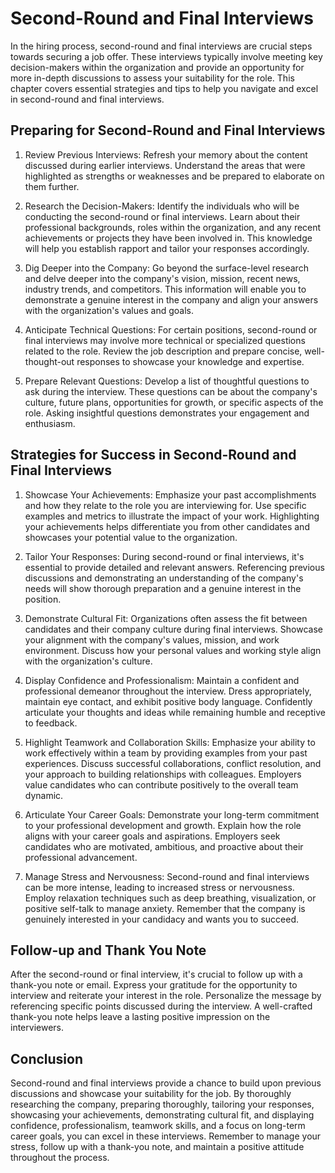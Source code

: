 Second-Round and Final Interviews
============================================

In the hiring process, second-round and final interviews are crucial steps towards securing a job offer. These interviews typically involve meeting key decision-makers within the organization and provide an opportunity for more in-depth discussions to assess your suitability for the role. This chapter covers essential strategies and tips to help you navigate and excel in second-round and final interviews.

Preparing for Second-Round and Final Interviews
-----------------------------------------------

1. Review Previous Interviews: Refresh your memory about the content discussed during earlier interviews. Understand the areas that were highlighted as strengths or weaknesses and be prepared to elaborate on them further.

2. Research the Decision-Makers: Identify the individuals who will be conducting the second-round or final interviews. Learn about their professional backgrounds, roles within the organization, and any recent achievements or projects they have been involved in. This knowledge will help you establish rapport and tailor your responses accordingly.

3. Dig Deeper into the Company: Go beyond the surface-level research and delve deeper into the company's vision, mission, recent news, industry trends, and competitors. This information will enable you to demonstrate a genuine interest in the company and align your answers with the organization's values and goals.

4. Anticipate Technical Questions: For certain positions, second-round or final interviews may involve more technical or specialized questions related to the role. Review the job description and prepare concise, well-thought-out responses to showcase your knowledge and expertise.

5. Prepare Relevant Questions: Develop a list of thoughtful questions to ask during the interview. These questions can be about the company's culture, future plans, opportunities for growth, or specific aspects of the role. Asking insightful questions demonstrates your engagement and enthusiasm.

Strategies for Success in Second-Round and Final Interviews
-----------------------------------------------------------

1. Showcase Your Achievements: Emphasize your past accomplishments and how they relate to the role you are interviewing for. Use specific examples and metrics to illustrate the impact of your work. Highlighting your achievements helps differentiate you from other candidates and showcases your potential value to the organization.

2. Tailor Your Responses: During second-round or final interviews, it's essential to provide detailed and relevant answers. Referencing previous discussions and demonstrating an understanding of the company's needs will show thorough preparation and a genuine interest in the position.

3. Demonstrate Cultural Fit: Organizations often assess the fit between candidates and their company culture during final interviews. Showcase your alignment with the company's values, mission, and work environment. Discuss how your personal values and working style align with the organization's culture.

4. Display Confidence and Professionalism: Maintain a confident and professional demeanor throughout the interview. Dress appropriately, maintain eye contact, and exhibit positive body language. Confidently articulate your thoughts and ideas while remaining humble and receptive to feedback.

5. Highlight Teamwork and Collaboration Skills: Emphasize your ability to work effectively within a team by providing examples from your past experiences. Discuss successful collaborations, conflict resolution, and your approach to building relationships with colleagues. Employers value candidates who can contribute positively to the overall team dynamic.

6. Articulate Your Career Goals: Demonstrate your long-term commitment to your professional development and growth. Explain how the role aligns with your career goals and aspirations. Employers seek candidates who are motivated, ambitious, and proactive about their professional advancement.

7. Manage Stress and Nervousness: Second-round and final interviews can be more intense, leading to increased stress or nervousness. Employ relaxation techniques such as deep breathing, visualization, or positive self-talk to manage anxiety. Remember that the company is genuinely interested in your candidacy and wants you to succeed.

Follow-up and Thank You Note
----------------------------

After the second-round or final interview, it's crucial to follow up with a thank-you note or email. Express your gratitude for the opportunity to interview and reiterate your interest in the role. Personalize the message by referencing specific points discussed during the interview. A well-crafted thank-you note helps leave a lasting positive impression on the interviewers.

Conclusion
----------

Second-round and final interviews provide a chance to build upon previous discussions and showcase your suitability for the job. By thoroughly researching the company, preparing thoroughly, tailoring your responses, showcasing your achievements, demonstrating cultural fit, and displaying confidence, professionalism, teamwork skills, and a focus on long-term career goals, you can excel in these interviews. Remember to manage your stress, follow up with a thank-you note, and maintain a positive attitude throughout the process.
